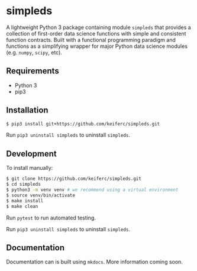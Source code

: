 # simpleds

A lightweight Python 3 package containing module `simpleds` that provides a
collection of first-order data science functions with simple and consistent 
function contracts. Built with a functional programming paradigm and functions
as a simplifying wrapper for major Python data science modules (e.g. `numpy`,
`scipy`, etc).


## Requirements

- Python 3
- pip3


## Installation

```bash
$ pip3 install git+https://github.com/keiferc/simpleds.git
```

Run `pip3 uninstall simpleds` to uninstall `simpleds`.


## Development

To install manually:

```bash
$ git clone https://github.com/keiferc/simpleds.git
$ cd simpleds
$ python3 -m venv venv # we recommend using a virtual environment
$ source venv/bin/activate
$ make install
$ make clean
```

Run `pytest` to run automated testing.

Run `pip3 uninstall simpleds` to uninstall `simpleds`.


## Documentation

Documentation can is built using `mkdocs`. More information coming soon.


